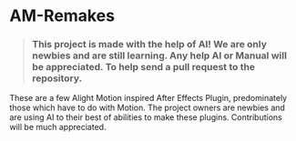 # AM-Remakes
>### This project is made with the help of AI! We are only newbies and are still learning. Any help AI or Manual will be appreciated. To help send a pull request to the repository.
These are a few Alight Motion inspired After Effects Plugin, predominately those which have to do with Motion. The project owners are newbies and are using AI to their best of abilities to make these plugins. Contributions will be much appreciated.
